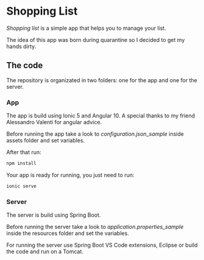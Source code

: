 # Shopping List #

*Shopping list* is a simple app that helps you to manage your list.

The idea of this app was born during quarantine so I decided to get my hands dirty.

## The code ##

The repository is organizated in two folders: one for the app and one for the server.

### App ###

The app is build using Ionic 5 and Angular 10.
A special thanks to my friend Alessandro Valenti for angular advice.

Before running the app take a look to *configuration.json_sample* inside assets folder and set variables.

After that run:

```bash
npm install
```

Your app is ready for running, you just need to run:

```bash
ionic serve
```

### Server ###

The server is build using Spring Boot.

Before running the server take a look to *application.properties_sample* inside the resources folder and set the variables.

For running the server use Spring Boot VS Code extensions, Eclipse or build the code and run on a Tomcat.
